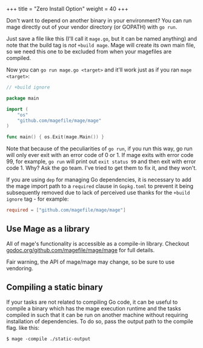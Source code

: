 +++
title = "Zero Install Option"
weight = 40
+++


Don't want to depend on another binary in your environment?  You can run
mage directly out of your vendor directory (or GOPATH) with `go run`.

Just save a file like this (I'll call it `mage.go`, but it can be named
anything) and note that the build tag is *not* `+build mage`. Mage will
create its own main file, so we need this one to be excluded
from when your magefiles are compiled.

Now you can `go run mage.go <target>` and it'll work just as if you ran
`mage <target>`:

```go
// +build ignore

package main

import (
	"os"
	"github.com/magefile/mage/mage"
)

func main() { os.Exit(mage.Main()) }
```

Note that because of the peculiarities of `go run`, if you run this way, go run
will only ever exit with an error code of 0 or 1.  If mage exits with error code
99, for example, `go run` will print out `exit status 99` and then exit with
error code 1.  Why?  Ask the go team.  I've tried to get them to fix it, and
they won't.

If you are using `dep` for managing Go dependencies, it is necessary to add the mage import path to
a `required` clause in `Gopkg.toml` to prevent it being subsequently removed due to lack of
perceived use thanks for the `+build ignore` tag - for example:

```toml
required = ["github.com/magefile/mage/mage"]
```

## Use Mage as a library

All of mage's functionality is accessible as a compile-in library.  Checkout
[godoc.org/github.com/magefile/mage/mage](https://godoc.org/github.com/magefile/mage/mage)
for full details.

Fair warning, the API of mage/mage may change, so be sure to use vendoring.

## Compiling a static binary

If your tasks are not related to compiling Go code, it can be useful to compile a binary which has
the mage execution runtime and the tasks compiled in such that it can be run on another machine
without requiring installation of dependencies. To do so, pass the output path to the compile flag.
like this:

```plain
$ mage -compile ./static-output
```
